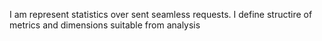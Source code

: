 I am represent statistics over sent seamless requests. I define structire of metrics and dimensions suitable from analysis